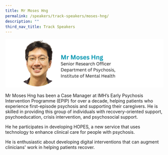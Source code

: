 ```yaml
---
title: Mr Moses Hng
permalink: /speakers/track-speakers/moses-hng/
description: ""
third_nav_title: Track Speakers
---
```

<div style="display: flex; flex-wrap: wrap;">
  <div style="flex-basis: 100%; max-width: 100%;">
    <img alt="track speakers 1" src="/images/SpeakersPhoto/moseshng.png">
  </div>
	</div>
	
Mr Moses Hng has been a Case Manager at IMH’s Early Psychosis Intervention Programme (EPIP) for over a decade, helping patients who experience first-episode psychosis and supporting their caregivers. He is skilled in providing this group of individuals with recovery-oriented support, psychoeducation, crisis intervention, and psychosocial support.

He he participates in developing HOPES, a new service that uses technology to enhance clinical care for people with psychosis.

He is enthusiastic about developing digital interventions that can augment clinicians' work in helping patients recover.